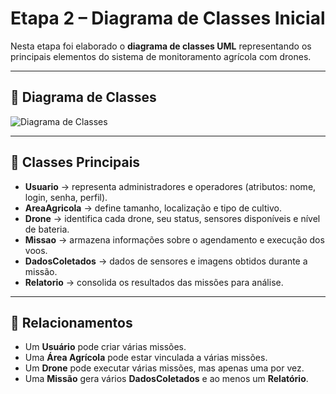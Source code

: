 # Etapa 2 – Diagrama de Classes Inicial

Nesta etapa foi elaborado o **diagrama de classes UML** representando os principais elementos do sistema de monitoramento agrícola com drones.

---

## 📌 Diagrama de Classes

![Diagrama de Classes](./diagrama_classes.png)

---

## 📌 Classes Principais

- **Usuario** → representa administradores e operadores (atributos: nome, login, senha, perfil).  
- **AreaAgricola** → define tamanho, localização e tipo de cultivo.  
- **Drone** → identifica cada drone, seu status, sensores disponíveis e nível de bateria.  
- **Missao** → armazena informações sobre o agendamento e execução dos voos.  
- **DadosColetados** → dados de sensores e imagens obtidos durante a missão.  
- **Relatorio** → consolida os resultados das missões para análise.

---

## 📌 Relacionamentos

- Um **Usuário** pode criar várias missões.  
- Uma **Área Agrícola** pode estar vinculada a várias missões.  
- Um **Drone** pode executar várias missões, mas apenas uma por vez.  
- Uma **Missão** gera vários **DadosColetados** e ao menos um **Relatório**.
